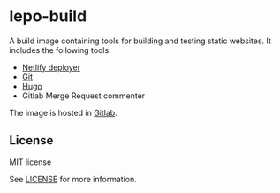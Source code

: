 # lepo-build

A build image containing tools for building and testing static websites.
It includes the following tools:

* [Netlify deployer](https://gitlab.com/lepovirta/netlify-deployer)
* [Git](https://git-scm.com/)
* [Hugo](https://gohugo.io/)
* Gitlab Merge Request commenter

The image is hosted in [Gitlab](https://gitlab.com/lepovirta/lepo-build/container_registry).

## License

MIT license

See [LICENSE](LICENSE) for more information.

